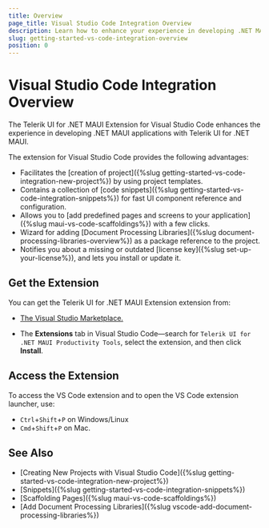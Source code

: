 ```yaml
---
title: Overview
page_title: Visual Studio Code Integration Overview
description: Learn how to enhance your experience in developing .NET MAUI applications with the Telerik UI for .NET MAUI.
slug: getting-started-vs-code-integration-overview
position: 0
---
```


# Visual Studio Code Integration Overview

The Telerik UI for .NET MAUI Extension for Visual Studio Code enhances the experience in developing .NET MAUI applications with Telerik UI for .NET MAUI.

The extension for Visual Studio Code provides the following advantages:
* Facilitates the [creation of project]({%slug getting-started-vs-code-integration-new-project%}) by using project templates.
* Contains a collection of [code snippets]({%slug getting-started-vs-code-integration-snippets%}) for fast UI component reference and configuration.
* Allows you to [add predefined pages and screens to your application]({%slug maui-vs-code-scaffoldings%}) with a few clicks.
* Wizard for adding [Document Processing Libraries]({%slug document-processing-libraries-overview%}) as a package reference to the project.
* Notifies you about a missing or outdated [license key]({%slug set-up-your-license%}), and lets you install or update it.

## Get the Extension

You can get the Telerik UI for .NET MAUI Extension extension from:

* <a href="https://marketplace.visualstudio.com/items?itemName=TelerikInc.telerik-maui-productivity-tools" target="_blank">The Visual Studio Marketplace.</a>

* The **Extensions** tab in Visual Studio Code&mdash;search for `Telerik UI for .NET MAUI Productivity Tools`, select the extension, and then click **Install**.

## Access the Extension

To access the VS Code extension and to open the VS Code extension launcher, use:

* `Ctrl`+`Shift`+`P` on Windows/Linux
* `Cmd`+`Shift`+`P` on Mac.

## See Also

* [Creating New Projects with Visual Studio Code]({%slug getting-started-vs-code-integration-new-project%})
* [Snippets]({%slug getting-started-vs-code-integration-snippets%})
* [Scaffolding Pages]({%slug maui-vs-code-scaffoldings%})
* [Add Document Processing Libraries]({%slug vscode-add-document-processing-libraries%})